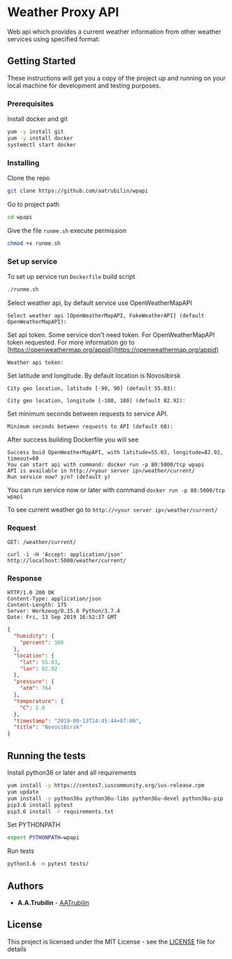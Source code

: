# Weather Proxy API

Web api which provides a current weather information 
from other weather services using specified format:

## Getting Started

These instructions will get you a copy of the project up and 
running on your local machine for development and testing purposes.

### Prerequisites

Install docker and git

```bash
yum -y install git
yum -y install docker
systemctl start docker
```

### Installing

Clone the repo

```bash
git clone https://github.com/aatrubilin/wpapi
```

Go to project path

```bash
cd wpapi
```

Give the file `runme.sh` execute permission

```bash
chmod +x runme.sh
```

### Set up service

To set up service run `Dockerfile` build script

```bash
./runme.sh
```

Select weather api, by default service use OpenWeatherMapAPI

`Select weather api [OpenWeatherMapAPI, FakeWeatherAPI] (default OpenWeatherMapAPI):`

Set api token. Some service don't need token. For OpenWeatherMapAPI token requested.
For more information go to [https://openweathermap.org/appid](https://openweathermap.org/appid)

`Weather api token:`

Set latitude and longitude. By default location is Novosibirsk

`City geo location, latitude [-90, 90] (default 55.03):`

`City geo location, longitude [-180, 180] (default 82.92):`

Set minimum seconds between requests to service API.

`Minimum seconds between requests to API (default 60):`

After success building Dockerfile you will see 

```text
Success buid OpenWeatherMapAPI, with latitude=55.03, longitude=82.92, timeout=60
You can start api with command: docker run -p 80:5000/tcp wpapi
API is available in http://<your server ip>/weather/current/
Run service now? y/n? (default y)
```

You can run service now or later with command `docker run -p 80:5000/tcp wpapi`

To see current weather go to `http://<your server ip>/weather/current/`

### Request
`GET: /weather/current/`

`curl -i -H 'Accept: application/json' http://localhost:5000/weather/current/`

### Response

```
HTTP/1.0 200 OK
Content-Type: application/json
Content-Length: 175
Server: Werkzeug/0.15.6 Python/3.7.4
Date: Fri, 13 Sep 2019 16:52:37 GMT
```

```json
{
  "humidity": {
    "percent": 100
  },
  "location": {
    "lat": 55.03,
    "lon": 82.92
  },
  "pressure": {
    "atm": 764
  },
  "temperature": {
    "C": 2.0
  },
  "timestamp": "2019-09-13T14:45:44+07:00",
  "title": "Novosibirsk"
}
```

## Running the tests

Install python36 or later and all requirements

```bash
yum install -y https://centos7.iuscommunity.org/ius-release.rpm
yum update
yum install -y python36u python36u-libs python36u-devel python36u-pip
pip3.6 install pytest
pip3.6 install -r requirements.txt
```

Set PYTHONPATH

```bash
export PYTHONPATH=wpapi
```

Run tests
```bash
python3.6 -m pytest tests/
```

## Authors

* **A.A.Trubilin** - [AATrubilin](https://github.com/AATrubilin)

## License

This project is licensed under the MIT License - see the [LICENSE](LICENSE) file for details

